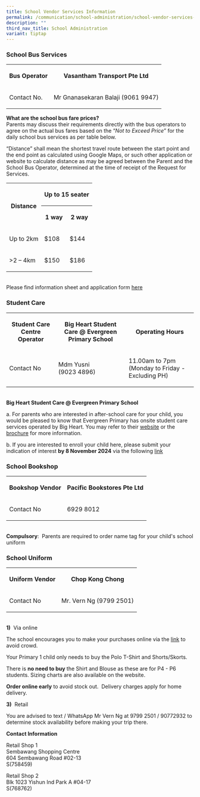 ```yaml
---
title: School Vendor Services Information
permalink: /communication/school-administration/school-vendor-services-information/
description: ""
third_nav_title: School Administration
variant: tiptap
---
```

<h3>School Bus Services</h3>
<table style="minWidth: 50px">
<colgroup>
<col>
<col>
</colgroup>
<tbody>
<tr>
<th rowspan="1" colspan="1">
<p><strong>Bus Operator</strong>
</p>
</th>
<th rowspan="1" colspan="1">
<p><strong>Vasantham Transport Pte Ltd</strong>
</p>
</th>
</tr>
<tr>
<td rowspan="1" colspan="1">
<p>Contact No.</p>
</td>
<td rowspan="1" colspan="1">
<p>Mr Gnanasekaran Balaji (9061 9947)</p>
</td>
</tr>
</tbody>
</table>
<p><strong>What are the school bus fare prices?</strong>
<br>Parents may discuss their requirements directly with the bus operators
to agree on the actual bus fares based on the “<em>Not to Exceed Price</em>”
for the daily school bus services as per table below.</p>
<p>“Distance” shall mean the shortest travel route between the start point
and the end point as calculated using Google Maps, or such other application
or website to calculate distance as may be agreed between the Parent and
the School Bus Operator, determined at the time of receipt of the Request
for Services.</p>
<table style="minWidth: 75px">
<colgroup>
<col>
<col>
<col>
</colgroup>
<tbody>
<tr>
<th rowspan="2" colspan="1">
<p><strong>Distance</strong>
</p>
</th>
<th rowspan="1" colspan="2">
<p><strong>Up to 15 seater</strong>
</p>
</th>
</tr>
<tr>
<th rowspan="1" colspan="1">
<p>1 way</p>
</th>
<th rowspan="1" colspan="1">
<p>2 way</p>
</th>
</tr>
<tr>
<td rowspan="1" colspan="1">
<p>Up to 2km</p>
</td>
<td rowspan="1" colspan="1">
<p>$108</p>
</td>
<td rowspan="1" colspan="1">
<p>$144</p>
</td>
</tr>
<tr>
<td rowspan="1" colspan="1">
<p>&gt;2 – 4km</p>
</td>
<td rowspan="1" colspan="1">
<p>$150</p>
</td>
<td rowspan="1" colspan="1">
<p>$186</p>
</td>
</tr>
</tbody>
</table>
<p>
<br>Please find information sheet and application form&nbsp;<a href="/files/Administration/School Bus/School_Bus_Application_Form___2025.pdf" rel="noopener nofollow" target="_blank">here</a>
</p>
<h3>Student Care</h3>
<table style="minWidth: 75px">
<colgroup>
<col>
<col>
<col>
</colgroup>
<tbody>
<tr>
<th rowspan="1" colspan="1">
<p>Student Care Centre Operator</p>
</th>
<th rowspan="1" colspan="1">
<p>Big Heart Student Care @ Evergreen Primary School</p>
</th>
<th rowspan="1" colspan="1">
<p>Operating Hours</p>
</th>
</tr>
<tr>
<td rowspan="1" colspan="1">
<p>Contact No</p>
</td>
<td rowspan="1" colspan="1">
<p>Mdm Yusni
<br>(9023 4896)</p>
</td>
<td rowspan="1" colspan="1">
<p>11.00am to 7pm (Monday to Friday - Excluding PH)</p>
</td>
</tr>
</tbody>
</table>
<p>
<br><strong>Big Heart Student Care @ Evergreen Primary School</strong>
</p>
<p>a.&nbsp;For parents who are interested in after-school care for your child,
you would be pleased to know that Evergreen Primary has onsite student
care services operated by Big Heart. You may refer to their <a href="https://bigheartstudentcare.com/" rel="noopener nofollow" target="_blank">website</a> or
the <a href="/files/Big Heart/9REG_Cover_Letter_v6_Registration_Letter.pdf" rel="noopener noreferrer nofollow" target="_blank">brochure</a> for
more information.</p>
<p>b.&nbsp;If you are interested to enroll your child here, please submit
your indication of interest&nbsp;<strong>by 8 November 2024</strong>&nbsp;via
the following <a href="https://bigheartstudentcare.com/interest/" rel="noopener nofollow" target="_blank">link</a>
</p>
<h3>School Bookshop</h3>
<table style="minWidth: 50px">
<colgroup>
<col>
<col>
</colgroup>
<tbody>
<tr>
<th rowspan="1" colspan="1">
<p>Bookshop Vendor</p>
</th>
<th rowspan="1" colspan="1">
<p>Pacific Bookstores Pte Ltd</p>
</th>
</tr>
<tr>
<td rowspan="1" colspan="1">
<p>Contact No</p>
</td>
<td rowspan="1" colspan="1">
<p>6929 8012</p>
</td>
</tr>
</tbody>
</table>
<p>
<br><strong>Compulsory</strong>: &nbsp;Parents are required to order name
tag for your child's school uniform
<br>
</p>
<h3>School Uniform</h3>
<table style="minWidth: 50px">
<colgroup>
<col>
<col>
</colgroup>
<tbody>
<tr>
<th rowspan="1" colspan="1">
<p>Uniform Vendor</p>
</th>
<th rowspan="1" colspan="1">
<p>Chop Kong Chong</p>
</th>
</tr>
<tr>
<td rowspan="1" colspan="1">
<p>Contact No</p>
</td>
<td rowspan="1" colspan="1">
<p>Mr. Vern Ng (9799 2501)</p>
</td>
</tr>
</tbody>
</table>
<p>
<br><strong>1)</strong>&nbsp; Via online</p>
<p>The school encourages you to make your purchases online via the <a href="https://www.euniforms.com.sg/shop/product-category/primary-schools/egps/" rel="noopener nofollow" target="_blank">link</a>&nbsp;to
avoid crowd.&nbsp;</p>
<p>Your Primary 1 child only needs to buy the Polo T-Shirt and Shorts/Skorts.</p>
<p>There is&nbsp;<strong>no need to buy</strong>&nbsp;the Shirt and Blouse
as these are for P4 - P6 students. Sizing charts are also available on
the website. &nbsp;</p>
<p><strong>Order online early</strong>&nbsp;to avoid stock out. &nbsp;Delivery
charges&nbsp;apply for home delivery.
<br>
</p>
<p><strong>3)</strong>&nbsp;&nbsp;Retail</p>
<p>You are advised to text / WhatsApp Mr Vern Ng at&nbsp;9799 2501 / 90772932&nbsp;to
determine stock availability before making your trip there.</p>
<p><strong>Contact Information</strong>&nbsp;</p>
<p>Retail Shop 1
<br>Sembawang Shopping Centre
<br>604 Sembawang Road #02-13&nbsp;
<br>S(758459)</p>
<p>Retail Shop 2
<br>Blk 1023 Yishun Ind Park A #04-17
<br>S(768762)</p>